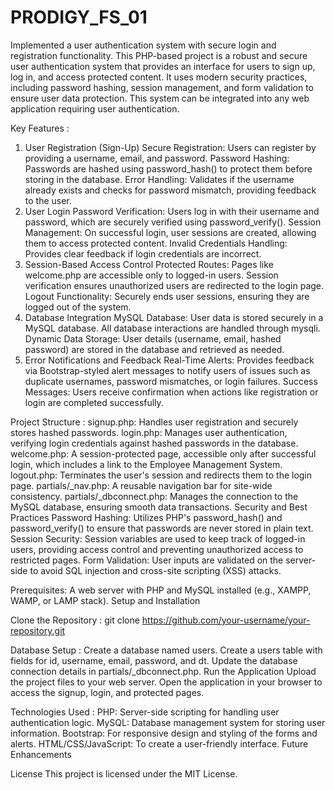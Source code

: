 # PRODIGY_FS_01
Implemented a user authentication system with secure login and registration functionality. 
This PHP-based project is a robust and secure user authentication system that provides an interface for users to sign up, log in, and access protected content. It uses modern security practices, including password hashing, session management, and form validation to ensure user data protection. This system can be integrated into any web application requiring user authentication.

Key Features :
1. User Registration (Sign-Up)
Secure Registration: Users can register by providing a username, email, and password.
Password Hashing: Passwords are hashed using password_hash() to protect them before storing in the database.
Error Handling: Validates if the username already exists and checks for password mismatch, providing feedback to the user.
2. User Login
Password Verification: Users log in with their username and password, which are securely verified using password_verify().
Session Management: On successful login, user sessions are created, allowing them to access protected content.
Invalid Credentials Handling: Provides clear feedback if login credentials are incorrect.
3. Session-Based Access Control
Protected Routes: Pages like welcome.php are accessible only to logged-in users. Session verification ensures unauthorized users are redirected to the login page.
Logout Functionality: Securely ends user sessions, ensuring they are logged out of the system.
4. Database Integration
MySQL Database: User data is stored securely in a MySQL database. All database interactions are handled through mysqli.
Dynamic Data Storage: User details (username, email, hashed password) are stored in the database and retrieved as needed.
5. Error Notifications and Feedback
Real-Time Alerts: Provides feedback via Bootstrap-styled alert messages to notify users of issues such as duplicate usernames, password mismatches, or login failures.
Success Messages: Users receive confirmation when actions like registration or login are completed successfully.

Project Structure :
signup.php: Handles user registration and securely stores hashed passwords.
login.php: Manages user authentication, verifying login credentials against hashed passwords in the database.
welcome.php: A session-protected page, accessible only after successful login, which includes a link to the Employee Management System.
logout.php: Terminates the user's session and redirects them to the login page.
partials/_nav.php: A reusable navigation bar for site-wide consistency.
partials/_dbconnect.php: Manages the connection to the MySQL database, ensuring smooth data transactions.
Security and Best Practices
Password Hashing: Utilizes PHP's password_hash() and password_verify() to ensure that passwords are never stored in plain text.
Session Security: Session variables are used to keep track of logged-in users, providing access control and preventing unauthorized access to restricted pages.
Form Validation: User inputs are validated on the server-side to avoid SQL injection and cross-site scripting (XSS) attacks.

Prerequisites:
A web server with PHP and MySQL installed (e.g., XAMPP, WAMP, or LAMP stack).
Setup and Installation

Clone the Repository :
git clone https://github.com/your-username/your-repository.git

Database Setup :
Create a database named users.
Create a users table with fields for id, username, email, password, and dt.
Update the database connection details in partials/_dbconnect.php.
Run the Application
Upload the project files to your web server.
Open the application in your browser to access the signup, login, and protected pages.

Technologies Used :
PHP: Server-side scripting for handling user authentication logic.
MySQL: Database management system for storing user information.
Bootstrap: For responsive design and styling of the forms and alerts.
HTML/CSS/JavaScript: To create a user-friendly interface.
Future Enhancements

License
This project is licensed under the MIT License.
